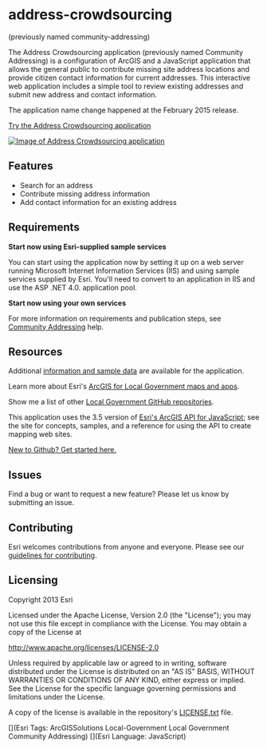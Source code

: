 # address-crowdsourcing
(previously named community-addressing)

The Address Crowdsourcing application (previously named Community Addressing) is a configuration of ArcGIS and a JavaScript application that allows the general public to contribute missing site address locations and provide citizen contact information for current addresses.  This interactive web application includes a simple tool to review existing addresses and submit new address and contact information.

The application name change happened at the February 2015 release.

[Try the Address Crowdsourcing application](http://links.esri.com/localgovernment/tryit/CommunityAddressing/)

[![Image of Address Crowdsourcing application](community-addressing.png "Address Crowdsourcing application")](http://links.esri.com/localgovernment/tryit/CommunityAddressing/)

## Features

* Search for an address
* Contribute missing address information
* Add contact information for an existing address

## Requirements

**Start now using Esri-supplied sample services**

You can start using the application now by setting it up on a web server running Microsoft Internet Information Services (IIS) and using sample services supplied by Esri.
You'll need to convert to an application in IIS and use the ASP .NET 4.0. application pool.

**Start now using your own services**

For more information on requirements and publication steps, see [Community Addressing](http://links.esri.com/localgovernment/help/10.2/CommunityAddressing) help.

## Resources

Additional [information and sample data](http://www.arcgis.com/home/item.html?id=a1bed775a20c430f987573c02574e696) are available for the application.

Learn more about Esri's [ArcGIS for Local Government maps and apps](http://solutions.arcgis.com/local-government/).

Show me a list of other [Local Government GitHub repositories](http://esri.github.io/#Local-Government).

This application uses the 3.5 version of [Esri's ArcGIS API for JavaScript](http://help.arcgis.com/en/webapi/javascript/arcgis/); see the site for concepts, samples, and a reference for using the API to create mapping web sites.

[New to Github? Get started here.](http://htmlpreview.github.com/?https://github.com/Esri/esri.github.com/blob/master/help/esri-getting-to-know-github.html)

## Issues

Find a bug or want to request a new feature?  Please let us know by submitting an issue.

## Contributing

Esri welcomes contributions from anyone and everyone.
Please see our [guidelines for contributing](https://github.com/esri/contributing).

## Licensing

Copyright 2013 Esri

Licensed under the Apache License, Version 2.0 (the "License");
you may not use this file except in compliance with the License.
You may obtain a copy of the License at

   http://www.apache.org/licenses/LICENSE-2.0

Unless required by applicable law or agreed to in writing, software
distributed under the License is distributed on an "AS IS" BASIS,
WITHOUT WARRANTIES OR CONDITIONS OF ANY KIND, either express or implied.
See the License for the specific language governing permissions and
limitations under the License.

A copy of the license is available in the repository's
[LICENSE.txt](LICENSE.txt) file.

[](Esri Tags: ArcGISSolutions Local-Government Local Government Community Addressing)
[](Esri Language: JavaScript)
